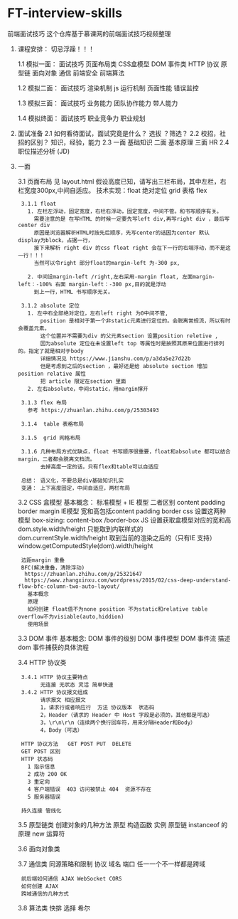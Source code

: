 # FT-interview-skills
前端面试技巧
这个仓库基于慕课网的前端面试技巧视频整理
1. 课程安排：                                             切忌浮躁！！！

    1.1 模拟一面：
          面试技巧  页面布局类
          CSS盒模型  DOM 事件类
          HTTP 协议  原型链
          面向对象  通信
          前端安全  前端算法

    1.2 模拟二面：
          面试技巧
          渲染机制
          js 运行机制
          页面性能
          错误监控

    1.3 模拟三面：
          面试技巧
          业务能力
          团队协作能力
          带人能力

    1.4 模拟终面：
          面试技巧
          职业竞争力
          职业规划

2. 面试准备
    2.1 如何看待面试，面试究竟是什么？ 选拔 ？筛选？
    2.2 校招，社招的区别？ 知识，经验，能力
    2.3 一面 基础知识 二面 基本原理 三面   HR
    2.4 职位描述分析 (JD)


3. 一面

    3.1 页面布局 见 layout.html
        假设高度已知，请写出三栏布局，其中左栏，右栏宽度300px,中间自适应。
        技术实现：float 绝对定位 grid 表格 flex

        3.1.1 float
          1. 左栏左浮动，固定宽度，右栏右浮动，固定宽度，中间不管。和书写顺序有关。
            需要注意的是 在写HTML 的时候一定要先写left div,再写right div ，最后写center div
            原因是浏览器解析HTML时按先后顺序，先写center的话因为center 默认display为block，占据一行，
            接下来解析 right div 的css float right 会在下一行的右端浮动，而不是这一行！！！
            当然可以令right 部分float的margin-left 为-300 px,

          2. 中间设margin-left /right,左右采用-margin float, 左面margin-left：-100% 右面 margin-left：-300 px,目的就是浮动
            到上一行，HTML 书写顺序无关。

        3.1.2 absolute 定位
          1. 左中右全部绝对定位，左右left right 为0中间不管,
              position 是相对于第一个非static元素进行定位的。会脱离常规流，所以有时会覆盖元素。
              这个位置并不需要为div 的父元素section 设置position reletive ,
              因为absolute 定位在未设置left top 等属性时是按照其原来位置进行排列的。指定了就是相对于body
              详细情况见 https://www.jianshu.com/p/a3da5e27d22b
              但是考虑到之后的section ，最好还是给 absolute section 增加 position relative 属性
              把 article 限定在section 里面
          2. 左右absolute，中间static，用margin撑开

        3.1.3 flex 布局
          参考 https://zhuanlan.zhihu.com/p/25303493

        3.1.4  table 表格布局

        3.1.5  grid 网格布局

        3.1.6 几种布局方式优缺点，float 书写顺序很重要，float和absolute 都可以结合margin，二者都会脱离文档流。
              去掉高度一定的话，只有flex和table可以自适应

        总结： 语义化，不要总是div基础知识扎实
        变通： 上下高度固定，中间自适应，两栏布局

    3.2 CSS 盒模型
        基本概念： 标准模型 + IE 模型  二者区别
        content padding border margin
        IE模型 宽和高包括content padding border
        css 设置这两种模型  box-sizing: content-box /border-box
        JS 设置获取盒模型对应的宽和高
          dom.style.width/height 只能取到内联样式的
          dom.currentStyle.width/height 取到当前的渲染之后的（只有IE 支持）
          window.getComputedStyle(dom).width/height

        边距margin 重叠
        BFC(解决重叠，清除浮动)
         https://zhuanlan.zhihu.com/p/25321647
         https://www.zhangxinxu.com/wordpress/2015/02/css-deep-understand-flow-bfc-column-two-auto-layout/
          基本概念
          原理
          如何创建 float值不为none position 不为static和relative table overflow不为visiable(auto,hiddion)
          使用场景


    3.3 DOM 事件
        基本概念: DOM 事件的级别
                 DOM 事件模型
                 DOM 事件流
                 描述dom 事件捕获的具体流程

    3.4 HTTP 协议类

        3.4.1 HTTP 协议主要特点
              无连接 无状态 灵活 简单快速
        3.4.2 HTTP 协议报文组成
              请求报文 相应报文
              1，请求行或者响应行  方法 协议版本  状态码
              2，Header（请求的 Header 中 Host 字段是必须的，其他都是可选）
              3，\r\n\r\n（连续两个换行回车符，用来分隔Header和Body）
              4，Body（可选）

        HTTP 协议方法   GET POST PUT  DELETE
        GET POST 区别
        HTTP 状态码
          1 指示信息
          2 成功 200 OK
          3 重定向
          4 客户端错误  403 访问被禁止 404  资源不存在
          5 服务器错误

        持久连接 管线化

    3.5 原型链类
        创建对象的几种方法
        原型 构造函数 实例 原型链
        instanceof 的原理
        new 运算符

    3.6 面向对象类



    3.7 通信类
        同源策略和限制
        协议 域名 端口 任一一个不一样都是跨域

        前后端如何通信 AJAX WebSocket CORS
        如何创建 AJAX
        跨域通信的几种方式

    3.8 算法类 快排 选择 希尔
